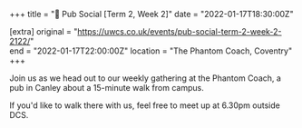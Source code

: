 +++
title = "🍔 Pub Social [Term 2, Week 2]"
date = "2022-01-17T18:30:00Z"

[extra]
original = "https://uwcs.co.uk/events/pub-social-term-2-week-2-2122/"    
end = "2022-01-17T22:00:00Z"
location = "The Phantom Coach, Coventry"
+++

Join us as we head out to our weekly gathering at the Phantom Coach, a pub in Canley about a 15-minute walk from campus.

If you'd like to walk there with us, feel free to meet up at 6.30pm outside DCS.


